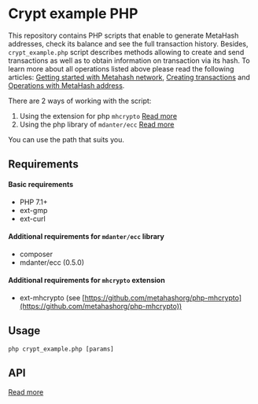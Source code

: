 # Crypt example PHP
This repository contains PHP scripts that enable to generate MetaHash addresses, check its balance and see the full transaction history. Besides, `crypt_example.php` script describes methods allowing to create and send transactions as well as to obtain information on transaction via its hash. To learn more about all operations listed above please read the following articles: [Getting started with Metahash network](https://support.metahash.org/hc/en-us/articles/360002712193-Getting-started-with-Metahash-network), [Creating transactions](https://support.metahash.org/hc/en-us/articles/360003271694-Creating-transactions) and [Operations with MetaHash address](https://support.metahash.org/hc/en-us/articles/360008382213-Operations-with-MetaHash-address). 

There are 2 ways of working with the script:
1) Using the extension for php `mhcrypto` [Read more](https://github.com/metahashorg/crypt_example_php/wiki/Using-the-extension-for-php)
2) Using the php library of `mdanter/ecc` [Read more](https://github.com/metahashorg/crypt_example_php/wiki/Using-the-php-library)

You can use the path that suits you.

## Requirements

#### Basic requirements
- PHP 7.1+
- ext-gmp
- ext-curl

#### Additional requirements for `mdanter/ecc` library

- composer
- mdanter/ecc (0.5.0)

#### Additional requirements for `mhcrypto` extension

- ext-mhcrypto (see [https://github.com/metahashorg/php-mhcrypto](https://github.com/metahashorg/php-mhcrypto))

## Usage

```shell
php crypt_example.php [params]
```

## API

[Read more](https://github.com/metahashorg/crypt_example_php/wiki/API)
